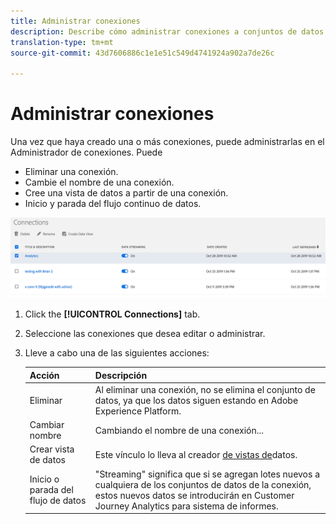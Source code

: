 ```yaml
---
title: Administrar conexiones
description: Describe cómo administrar conexiones a conjuntos de datos de plataforma.
translation-type: tm+mt
source-git-commit: 43d7606886c1e1e51c549d4741924a902a7de26c

---
```



# Administrar conexiones

Una vez que haya creado una o más conexiones, puede administrarlas en el Administrador de conexiones. Puede

* Eliminar una conexión.
* Cambie el nombre de una conexión.
* Cree una vista de datos a partir de una conexión.
* Inicio y parada del flujo continuo de datos.

![Administrador de conexiones](assets/connections-manager.png)

1. Click the **[!UICONTROL Connections]** tab.

2. Seleccione las conexiones que desea editar o administrar.

3. Lleve a cabo una de las siguientes acciones:

   | Acción | Descripción |
   |---|---|
   | Eliminar | Al eliminar una conexión, no se elimina el conjunto de datos, ya que los datos siguen estando en Adobe Experience Platform. |
   | Cambiar nombre | Cambiando el nombre de una conexión... |
   | Crear vista de datos | Este vínculo lo lleva al creador [de vistas de](/help/data-views/create-dataview.md)datos. |
   | Inicio o parada del flujo de datos | &quot;Streaming&quot; significa que si se agregan lotes nuevos a cualquiera de los conjuntos de datos de la conexión, estos nuevos datos se introducirán en Customer Journey Analytics para sistema de informes. |



